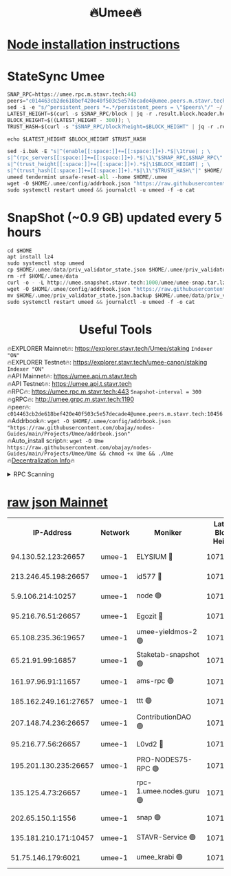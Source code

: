 <h1 align="center"> 🔥Umee🔥</h1>


[Node installation instructions](https://github.com/obajay/nodes-Guides/tree/main/Projects/Umee)
=
# StateSync Umee
```python
SNAP_RPC=https://umee.rpc.m.stavr.tech:443
peers="c014463cb2de618bef420e40f503c5e57decade4@umee.peers.m.stavr.tech:10456"
sed -i -e "s/^persistent_peers *=.*/persistent_peers = \"$peers\"/" ~/.umee/config/config.toml
LATEST_HEIGHT=$(curl -s $SNAP_RPC/block | jq -r .result.block.header.height); \
BLOCK_HEIGHT=$((LATEST_HEIGHT - 300)); \
TRUST_HASH=$(curl -s "$SNAP_RPC/block?height=$BLOCK_HEIGHT" | jq -r .result.block_id.hash)

echo $LATEST_HEIGHT $BLOCK_HEIGHT $TRUST_HASH

sed -i.bak -E "s|^(enable[[:space:]]+=[[:space:]]+).*$|\1true| ; \
s|^(rpc_servers[[:space:]]+=[[:space:]]+).*$|\1\"$SNAP_RPC,$SNAP_RPC\"| ; \
s|^(trust_height[[:space:]]+=[[:space:]]+).*$|\1$BLOCK_HEIGHT| ; \
s|^(trust_hash[[:space:]]+=[[:space:]]+).*$|\1\"$TRUST_HASH\"|" $HOME/.umee/config/config.toml
umeed tendermint unsafe-reset-all --home $HOME/.umee
wget -O $HOME/.umee/config/addrbook.json "https://raw.githubusercontent.com/obajay/nodes-Guides/main/Projects/Umee/addrbook.json"
sudo systemctl restart umeed && journalctl -u umeed -f -o cat
```
# SnapShot (~0.9 GB) updated every 5 hours
```python
cd $HOME
apt install lz4
sudo systemctl stop umeed
cp $HOME/.umee/data/priv_validator_state.json $HOME/.umee/priv_validator_state.json.backup
rm -rf $HOME/.umee/data
curl -o - -L http://umee.snapshot.stavr.tech:1000/umee/umee-snap.tar.lz4 | lz4 -c -d - | tar -x -C $HOME/.umee --strip-components 2
wget -O $HOME/.umee/config/addrbook.json "https://raw.githubusercontent.com/obajay/nodes-Guides/main/Projects/Umee/addrbook.json"
mv $HOME/.umee/priv_validator_state.json.backup $HOME/.umee/data/priv_validator_state.json
sudo systemctl restart umeed && journalctl -u umeed -f -o cat
```
 <h1 align="center"> Useful Tools</h1>

🔥EXPLORER Mainnet🔥:      https://explorer.stavr.tech/Umee/staking             `Indexer "ON"` \
🔥EXPLORER Testnet🔥:        https://explorer.stavr.tech/umee-canon/staking      `Indexer "ON"` \
🔥API Mainnet🔥:                   https://umee.api.m.stavr.tech \
🔥API Testnet🔥:                     https://umee.api.t.stavr.tech \
🔥RPC🔥:                           https://umee.rpc.m.stavr.tech:443                     `Snapshot-interval = 300` \
🔥gRPC🔥:                              http://umee.grpc.m.stavr.tech:1190 \
🔥peer🔥:                     `c014463cb2de618bef420e40f503c5e57decade4@umee.peers.m.stavr.tech:10456` \
🔥Addrbook🔥:    ```wget -O $HOME/.umee/config/addrbook.json "https://raw.githubusercontent.com/obajay/nodes-Guides/main/Projects/Umee/addrbook.json"``` \
🔥Auto_install script🔥: ```wget -O Ume https://raw.githubusercontent.com/obajay/nodes-Guides/main/Projects/Umee/Ume && chmod +x Ume && ./Ume``` \
🔥[Decentralization Info](https://github.com/obajay/StateSync-snapshots/tree/main/Projects/Umee/Decentralization)🔥

<details>
<summary>RPC Scanning</summary>

<h2 align="center"> We scan nodes in real time every 4 hours. And we provide the final result of RPC endpoints.
We cannot influence the operation of these nodes in any way. </h2>


```python
If Voting Power is higher than 0 --> then the Node is a validator of the network and may be subject to attack and be a potential threat to the chain.
```
```python
We marked such validators with a red symbol
```

</details>

[raw json Mainnet](https://rpc-check.umeem.stavr.tech/umeem/rpc-umeem-result.json)
=



<table><tr><th>IP-Address</th><th>Network</th><th>Moniker</th><th>Latest Block Height</th><th>Earliest Block Height</th><th>Catching Up</th><th>Tx Index</th><th>Voting Power</th><th>Scan Time</th></tr><tr><td>94.130.52.123:26657</td><td>umee-1</td><td>ELYSIUM 🔴</td><td>10715988</td><td>3216011</td><td>False</td><td>on</td><td>23141406</td><td>2024-02-23T02:46:30.400557496UTC</td></tr><tr><td>213.246.45.198:26657</td><td>umee-1</td><td>id577 🔴</td><td>10715975</td><td>7100001</td><td>False</td><td>on</td><td>35115909</td><td>2024-02-23T02:45:17.440728810UTC</td></tr><tr><td>5.9.106.214:10257</td><td>umee-1</td><td>node 🟢</td><td>10715984</td><td>7942001</td><td>False</td><td>on</td><td>0</td><td>2024-02-23T02:46:06.826243171UTC</td></tr><tr><td>95.216.76.51:26657</td><td>umee-1</td><td>Egozit 🔴</td><td>10715988</td><td>8262001</td><td>False</td><td>off</td><td>38414791</td><td>2024-02-23T02:46:30.065331323UTC</td></tr><tr><td>65.108.235.36:19657</td><td>umee-1</td><td>umee-yieldmos-2 🟢</td><td>10715970</td><td>9575548</td><td>False</td><td>on</td><td>0</td><td>2024-02-23T02:44:46.432280131UTC</td></tr><tr><td>65.21.91.99:16857</td><td>umee-1</td><td>Staketab-snapshot 🟢</td><td>10715980</td><td>9992001</td><td>False</td><td>off</td><td>0</td><td>2024-02-23T02:45:44.584306195UTC</td></tr><tr><td>161.97.96.91:11657</td><td>umee-1</td><td>ams-rpc 🟢</td><td>10715991</td><td>10352001</td><td>False</td><td>on</td><td>0</td><td>2024-02-23T02:46:48.889286047UTC</td></tr><tr><td>185.162.249.161:27657</td><td>umee-1</td><td>ttt 🟢</td><td>10715982</td><td>10381617</td><td>False</td><td>on</td><td>0</td><td>2024-02-23T02:45:57.174128924UTC</td></tr><tr><td>207.148.74.236:26657</td><td>umee-1</td><td>ContributionDAO 🟢</td><td>10715989</td><td>10484838</td><td>False</td><td>off</td><td>0</td><td>2024-02-23T02:46:37.717492207UTC</td></tr><tr><td>95.216.77.56:26657</td><td>umee-1</td><td>L0vd2 🔴</td><td>10715991</td><td>10615991</td><td>False</td><td>off</td><td>38371891</td><td>2024-02-23T02:46:48.607567636UTC</td></tr><tr><td>195.201.130.235:26657</td><td>umee-1</td><td>PRO-NODES75-RPC 🟢</td><td>10715983</td><td>10676285</td><td>False</td><td>on</td><td>0</td><td>2024-02-23T02:46:03.585744684UTC</td></tr><tr><td>135.125.4.73:26657</td><td>umee-1</td><td>rpc-1.umee.nodes.guru 🟢</td><td>10715988</td><td>10691018</td><td>False</td><td>on</td><td>0</td><td>2024-02-23T02:46:30.659414435UTC</td></tr><tr><td>202.65.150.1:1556</td><td>umee-1</td><td>snap 🟢</td><td>10715983</td><td>10707762</td><td>False</td><td>on</td><td>0</td><td>2024-02-23T02:46:04.556263285UTC</td></tr><tr><td>135.181.210.171:10457</td><td>umee-1</td><td>STAVR-Service 🟢</td><td>10715989</td><td>10713001</td><td>False</td><td>on</td><td>0</td><td>2024-02-23T02:46:38.045131029UTC</td></tr><tr><td>51.75.146.179:6021</td><td>umee-1</td><td>umee_krabi 🟢</td><td>10715987</td><td>10714902</td><td>False</td><td>on</td><td>0</td><td>2024-02-23T02:46:23.478589285UTC</td></tr></table>

